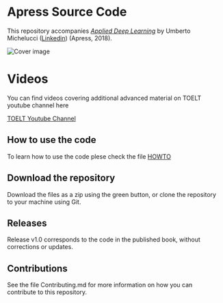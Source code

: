 # Apress Source Code

This repository accompanies [*Applied Deep Learning*](https://www.apress.com/9781484237892) by Umberto Michelucci ([Linkedin](https://www.linkedin.com/in/umbertomichelucci/)) (Apress, 2018).

[comment]: #cover
![Cover image](9781484237892.jpg)

# Videos

You can find videos covering additional advanced material on TOELT youtube channel here

[TOELT Youtube Channel](https://goo.gl/vnWLTL)

## How to use the code
To learn how to use the code plese check the file [HOWTO](https://github.com/Apress/applied-deep-learning/blob/master/HOWTO.md)

## Download the repository

Download the files as a zip using the green button, or clone the repository to your machine using Git.

## Releases

Release v1.0 corresponds to the code in the published book, without corrections or updates.

## Contributions

See the file Contributing.md for more information on how you can contribute to this repository.
